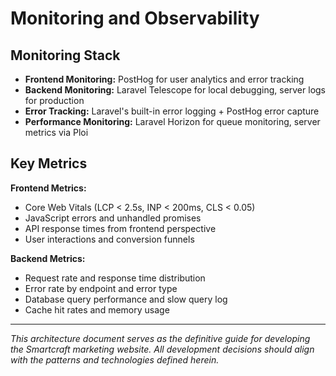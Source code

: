 # Monitoring and Observability

## Monitoring Stack
- **Frontend Monitoring:** PostHog for user analytics and error tracking
- **Backend Monitoring:** Laravel Telescope for local debugging, server logs for production
- **Error Tracking:** Laravel's built-in error logging + PostHog error capture
- **Performance Monitoring:** Laravel Horizon for queue monitoring, server metrics via Ploi

## Key Metrics

**Frontend Metrics:**
- Core Web Vitals (LCP < 2.5s, INP < 200ms, CLS < 0.05)
- JavaScript errors and unhandled promises
- API response times from frontend perspective
- User interactions and conversion funnels

**Backend Metrics:**
- Request rate and response time distribution
- Error rate by endpoint and error type
- Database query performance and slow query log
- Cache hit rates and memory usage

---

*This architecture document serves as the definitive guide for developing the Smartcraft marketing website. All development decisions should align with the patterns and technologies defined herein.*